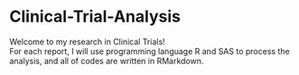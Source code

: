 # Clinical-Trial-Analysis

Welcome to my research in Clinical Trials! \
For each report, I will use programming language R and SAS to process the analysis, and all of codes are written in RMarkdown.
